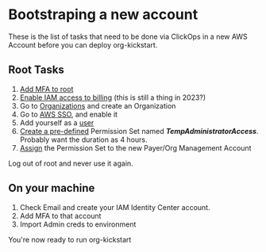 # Bootstraping a new account

These is the list of tasks that need to be done via ClickOps in a new AWS Account before you can deploy org-kickstart.


## Root Tasks
1. [Add MFA to root](https://us-east-1.console.aws.amazon.com/iam/home?region=us-east-1#/security_credentials)
2. [Enable IAM access to billing](https://us-east-1.console.aws.amazon.com/billing/home?region=us-east-1#/account) (this is still a thing in 2023?)
3. Go to [Organizations](https://us-east-1.console.aws.amazon.com/organizations/v2/home?region=us-east-1#) and create an Organization
4. Go to [AWS SSO](https://us-east-1.console.aws.amazon.com/singlesignon/home?region=us-east-1#!/), and enable it
5. Add yourself as a [user](https://us-east-1.console.aws.amazon.com/singlesignon/home?region=us-east-1#!/instances/fnord/users$addUserWizard)
6. [Create a pre-defined](https://us-east-1.console.aws.amazon.com/iamv2/home?region=us-east-1#/organization/permission-sets/create)  Permission Set named ***TempAdministratorAccess***. Probably want the duration as 4 hours.
7. [Assign](https://us-east-1.console.aws.amazon.com/iamv2/home?region=us-east-1#/organization/accounts) the Permission Set to the new Payer/Org Management Account

Log out of root and never use it again.


## On your machine
1. Check Email and create your IAM Identity Center account.
1. Add MFA to that account
1. Import Admin creds to environment

You're now ready to run org-kickstart